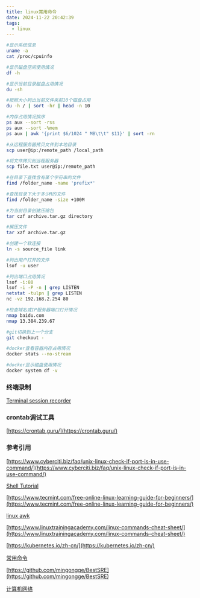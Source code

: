```yaml
---
title: linux常用命令
date: 2024-11-22 20:42:39
tags:
  - linux
---
```


``` bash
#显示系统信息
uname -a
cat /proc/cpuinfo  

#显示磁盘空间使用情况
df -h

#显示当前目录磁盘占用情况
du -sh

#按照大小列出当前文件夹前10个磁盘占用
du -h / | sort -hr | head -n 10

#内存占用情况排序
ps aux --sort -rss
ps aux --sort -%mem
ps aux | awk '{print $6/1024 " MB\t\t" $11}' | sort -rn

#从远程服务器拷贝文件到本地目录
scp user@ip:/remote_path /local_path

#将文件拷贝到远程服务器
scp file.txt user@ip:/remote_path

#在目录下查找含有某个字符串的文件
find /folder_name -name 'prefix*'

#查找目录下大于多少M的文件
find /folder_name -size +100M

#为当前目录创建压缩包
tar czf archive.tar.gz directory

#解压文件
tar xzf archive.tar.gz

#创建一个软连接
ln -s source_file link

#列出用户打开的文件
lsof -u user

#列出端口占用情况
lsof -i:80
lsof -i -P -n | grep LISTEN
netstat -tulpn | grep LISTEN
nc -vz 192.168.2.254 80

#检查域名或IP服务器端口打开情况
nmap baidu.com
nmap 13.384.239.67

#git切换到上一个分支
git checkout -

#docker查看容器内存占用情况
docker stats --no-stream

#docker显示磁盘使用情况
docker system df -v


```

### 终端录制

[Terminal session recorder](https://asciinema.org/)

### crontab调试工具

[https://crontab.guru/](https://crontab.guru/)


### 参考引用

[https://www.cyberciti.biz/faq/unix-linux-check-if-port-is-in-use-command/](https://www.cyberciti.biz/faq/unix-linux-check-if-port-is-in-use-command/)

[Shell Tutorial](https://bash.cyberciti.biz/guide/Main_Page)

[https://www.tecmint.com/free-online-linux-learning-guide-for-beginners/](https://www.tecmint.com/free-online-linux-learning-guide-for-beginners/)

[linux awk](https://www.howtogeek.com/562941/how-to-use-the-awk-command-on-linux/)

[https://www.linuxtrainingacademy.com/linux-commands-cheat-sheet/](https://www.linuxtrainingacademy.com/linux-commands-cheat-sheet/)

[https://kubernetes.io/zh-cn/](https://kubernetes.io/zh-cn/)

[常用命令](https://github.com/liquanzhou/ops_doc/blob/master/shell%E5%AE%9E%E4%BE%8B%E6%89%8B%E5%86%8C.sh)

[https://github.com/mingongge/BestSRE](https://github.com/mingongge/BestSRE)

[计算机网络](https://mp.weixin.qq.com/s?__biz=MzI0MDQ4MTM5NQ==&mid=2247529511&idx=1&sn=9b1f3abfdf18e9cf24b31eccc063fdfe&chksm=e918113bde6f982d303d6a3d47235fd17f3e7ce241e816b39c0b47896791f498c54281e22496&token=1107524505&lang=zh_CN#rd)